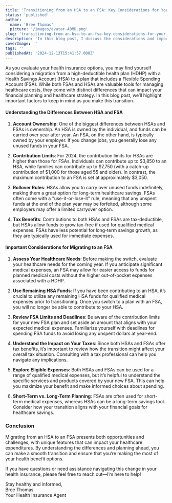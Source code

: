 ```yaml
---
title: 'Transitioning from an HSA to an FSA: Key Considerations for Your Health Insurance Plan'
status: 'published'
author:
  name: 'Bree Thomas'
  picture: '/images/avatar-A0MD.png'
slug: 'transitioning-from-an-hsa-to-an-fsa-key-considerations-for-your-health-insurance-plan'
description: 'In this blog post, I discuss the considerations and important factors to keep in mind when transitioning from a high-deductible health plan with a Health Savings Account (HSA) to a plan that includes a Flexible Spending Account (FSA), emphasizing the differences and strategies for effective migration.'
coverImage: ''
tags: ''
publishedAt: '2024-12-13T15:41:57.000Z'
---
```


As you evaluate your health insurance options, you may find yourself considering a migration from a high-deductible health plan (HDHP) with a Health Savings Account (HSA) to a plan that includes a Flexible Spending Account (FSA). While both FSAs and HSAs are valuable tools for managing healthcare costs, they come with distinct differences that can impact your financial planning and healthcare strategy. In this blog post, we’ll highlight important factors to keep in mind as you make this transition.

#### Understanding the Differences Between HSA and FSA

1. **Account Ownership**: One of the biggest differences between HSAs and FSAs is ownership. An HSA is owned by the individual, and funds can be carried over year after year. An FSA, on the other hand, is typically owned by your employer. If you change jobs, you generally lose any unused funds in your FSA.

2. **Contribution Limits**: For 2024, the contribution limits for HSAs are higher than those for FSAs. Individuals can contribute up to $3,850 to an HSA, while families can contribute up to $7,750 (with a catch-up contribution of $1,000 for those aged 55 and older). In contrast, the maximum contribution to an FSA is set at approximately $3,050.

3. **Rollover Rules**: HSAs allow you to carry over unused funds indefinitely, making them a great option for long-term healthcare savings. FSAs often come with a "use-it-or-lose-it" rule, meaning that any unspent funds at the end of the plan year may be forfeited, although some employers may offer a limited carryover option.

4. **Tax Benefits**: Contributions to both HSAs and FSAs are tax-deductible, but HSAs allow funds to grow tax-free if used for qualified medical expenses. FSAs have less potential for long-term savings growth, as they are typically used for immediate expenses.

#### Important Considerations for Migrating to an FSA

1. **Assess Your Healthcare Needs**: Before making the switch, evaluate your healthcare needs for the coming year. If you anticipate significant medical expenses, an FSA may allow for easier access to funds for planned medical costs without the higher out-of-pocket expenses associated with a HDHP.

2. **Use Remaining HSA Funds**: If you have been contributing to an HSA, it’s crucial to utilize any remaining HSA funds for qualified medical expenses prior to transitioning. Once you switch to a plan with an FSA, you will no longer be able to contribute to your HSA.

3. **Review FSA Limits and Deadlines**: Be aware of the contribution limits for your new FSA plan and set aside an amount that aligns with your expected medical expenses. Familiarize yourself with deadlines for spending FSA funds to avoid losing any unspent dollars at year-end.

4. **Understand the Impact on Your Taxes**: Since both HSAs and FSAs offer tax benefits, it’s important to review how the transition might affect your overall tax situation. Consulting with a tax professional can help you navigate any implications.

5. **Explore Eligible Expenses**: Both HSAs and FSAs can be used for a range of qualified medical expenses, but it’s helpful to understand the specific services and products covered by your new FSA. This can help you maximize your benefit and make informed choices about spending.

6. **Short-Term vs. Long-Term Planning**: FSAs are often used for short-term medical expenses, whereas HSAs can be a long-term savings tool. Consider how your transition aligns with your financial goals for healthcare savings.

### Conclusion

Migrating from an HSA to an FSA presents both opportunities and challenges, with unique features that can impact your healthcare expenditures. By understanding the differences and planning ahead, you can make a smooth transition and ensure that you’re making the most of your health benefit options.

If you have questions or need assistance navigating this change in your health insurance, please feel free to reach out—I’m here to help!

Stay healthy and informed,\
Bree Thomas\
Your Health Insurance Agent